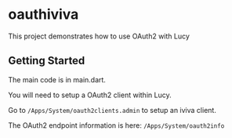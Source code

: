 # oauthiviva

This project demonstrates how to use OAuth2 with Lucy
## Getting Started

The main code is in main.dart.

You will need to setup a OAuth2 client within Lucy.

Go to `/Apps/System/oauth2clients.admin`  to setup an iviva client.

The OAuth2 endpoint information is here: `/Apps/System/oauth2info`

